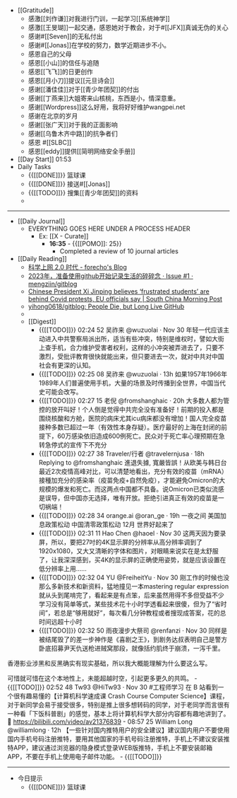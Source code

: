 - [[Gratitude]]
    - 感激[[刘作谦]]对我进行门训，一起学习[[系统神学]]
    - 感激[[王旻瑚]]一起交通，感恩她对于教会，对于#[[JFX]]真诚无伪的关心
    - 感谢#[[Seven]]的无私付出
    - 感谢#[[Jonas]]在学校的努力，数学近期进步不小。
    - 感恩自己的父母
    - 感恩[[小山]]的信任与追随
    - 感恩[[飞飞]]的日更创作
    - 感恩[[月小刀]]提议[[元旦诗会]]
    - 感谢[[潘佳佳]]对于[[青少年团契]]的付出
    - 感谢[[丁燕来]]大姐寄来山核桃，东西是小，情深意重。
    - 感谢[[Wordpress]]这么好用，我将好好维护wangpei.net
    - 感谢在北京的岁月
    - 感谢[[张广天]]对于我的正面影响
    - 感谢[[乌鲁木齐中路]]的抗争者们
    - 感恩 #[[SLBC]]
    - 感恩[[eddy]]提供[[简明网络安全手册]]
- [[Day Start]] 01:53
- Daily Tasks
    - {{[[DONE]]}} 篮球课
    - {{[[DONE]]}} 接送#[[Jonas]]
    - {{[[TODO]]}} 搜集[[青少年团契]]的资料
    - 
- ---
- [[Daily Journal]] 
    - EVERYTHING GOES HERE UNDER A PROCESS HEADER
        - Ex: [[X - Curate]]
            - **16:35** - {{[[POMO]]: 25}}
                -  Completed a review of 10 journal articles
- [[Daily Reading]]
    - [科学上网 2.0 时代 - forecho's Blog](https://blog.forecho.com/science-internet-guide.html)
    - [2023年，准备使用github开始记录生活的碎碎念 · Issue #1 · mengziin/gitblog](https://github.com/mengziin/gitblog/issues/1)
    - [Chinese President Xi Jinping believes ‘frustrated students’ are behind Covid protests, EU officials say | South China Morning Post](https://www.scmp.com/news/china/diplomacy/article/3201901/chinese-president-xi-jinping-believes-frustrated-students-are-behind-covid-protests-eu-officials-say?module=perpetual_scroll_0&pgtype=article&campaign=3201901)
    - [yihong0618/gitblog: People Die, but Long Live GitHub](https://github.com/yihong0618/gitblog)
    - 
    - [[Digest]]
        - {{[[TODO]]}} 02:24 52 吴祚来
@wuzuolai
·
Nov 30
年轻一代应该主动进入中共警察局派出所，适当有些冲突，特别是维权时，譬如大街上查手机，合力维护受害者权利，这样的小冲突被弄进去了，只要不激烈，受批评教育很快就能出来，但只要进去一次，就对中共对中国社会有更深的认知。
        - {{[[TODO]]}} 02:25 08 吴祚来
@wuzuolai
·
13h
如果1957年1966年1989年人们普遍使用手机，大量的场景及时传播到全世界，中国当代史可能会改写。
        - {{[[TODO]]}} 02:27 15 
老倪
@fromshanghaic
·
20h
大多数人都为管控的放开叫好！个人倒是觉得中共完全没有准备好！前期的投入都是围绕核酸和方舱，医院的病床尤其icu病床都没有增加！国人完全疫苗接种多数已超过一年（有效性本身存疑）。医疗最好的上海在封闭的前提下，60万感染依旧造成600例死亡。民众对于死亡率心理预期在急转急停式的宣传下不充分
        - {{[[TODO]]}} 02:27 38 Traveler/行者
@travelernjusa
·
18h
Replying to 
@fromshanghaic
進退失據, 寬嚴皆誤！从欧美与韩日台最近2次疫情高峰对比，可以清楚地看出，充分有效的疫苗（mRNA）接種加充分的感染率（疫苗免疫+自然免疫），才能避免Omicron的大规模的爆发和死亡。而这两点中国都不具备。说Omicron已类似流感是误导，但中国亦无选择，唯有开放。拒绝引进真正有效的疫苗是一切祸端！
        - {{[[TODO]]}} 02:28 34 orange.ai
@oran_ge
·
19h
一夜之间
美国加息政策松动
中国清零政策松动
12月
世界好起来了
        - {{[[TODO]]}} 02:31 11 
Hao Chen
@haoel
·
Nov 30
这两天因为要录屏，所以，要把27吋的4K显示屏的分辨率从高分辨率调到了1920x1080，又大又清晰的字体和图片，对眼睛来说实在是太舒服了，让我深深感到，买4K的显示屏的正确使用姿势，就是应该设置在低分辨率上用……
        - {{[[TODO]]}} 02:32 04 YU
@FreiheitYu
·
Nov 30
刚工作的时候也没那么多新技术和新资料，猛地撞见一本mastering regular expression就从头到尾啃完了，看起来是有点笨，后来虽然用得不多但受益不少
学习没有简单等式，某些技术花十小时学透看起来很傻，但为了“省时间”，若总是“够用就好”，每次看几分钟教程或者搜现成答案，花的总时间远超十小时
        - {{[[TODO]]}} 02:32 50 雨夜漫步大祭司
@renfanzi
·
Nov 30
同样是被结尾毁了的差一步神作是《喜剧之王》，到剧务达叔表明自己是警方卧底招募尹天仇送枪进贼窝那段，就像括约肌终于崩溃，一泻千里。

香港影业涉黑和反黑确实有现实基础，所以我大概能理解为什么要这么写。

可惜就可惜在这个本地性上，未能超越时空，引起更多更久的共鸣。
        - {{[[TODO]]}} 02:52 48 
Tw93
@HiTw93
·
Nov 30
#工程师学习   在 B 站看到一个很有趣易懂的【计算机科学速成课 Crash Course Computer Science】课程，对于新同学会易于接受很多，特别是推上很多想转码的同学，对于老同学而言很有一种看「下饭科普剧」的感觉，基本上将计算机科学大部分内容都有趣地讲到了。
🤖 https://bilibili.com/video/av21376839
        - 08:57 25 William Long
@williamlong
·
12h
【一些针对国内推特用户的安全建议】建议国内用户不要使用国内手机号码注册推特，要用其他国家的手机号码注册推特，手机上不建议安装推特APP，建议通过浏览器的隐身模式登录WEB版推特，手机上不要安装邮箱APP，不要在手机上使用电子邮件功能。
    - {{[[TODO]]}} 
- ---
- 今日提示
    - {{[[DONE]]}} 篮球课
